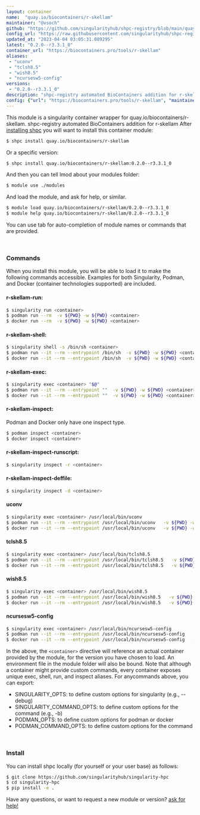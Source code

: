 ```yaml
---
layout: container
name:  "quay.io/biocontainers/r-skellam"
maintainer: "@vsoch"
github: "https://github.com/singularityhub/shpc-registry/blob/main/quay.io/biocontainers/r-skellam/container.yaml"
config_url: "https://raw.githubusercontent.com/singularityhub/shpc-registry/main/quay.io/biocontainers/r-skellam/container.yaml"
updated_at: "2023-04-04 03:05:31.089295"
latest: "0.2.0--r3.3.1_0"
container_url: "https://biocontainers.pro/tools/r-skellam"
aliases:
 - "uconv"
 - "tclsh8.5"
 - "wish8.5"
 - "ncursesw5-config"
versions:
 - "0.2.0--r3.3.1_0"
description: "shpc-registry automated BioContainers addition for r-skellam"
config: {"url": "https://biocontainers.pro/tools/r-skellam", "maintainer": "@vsoch", "description": "shpc-registry automated BioContainers addition for r-skellam", "latest": {"0.2.0--r3.3.1_0": "sha256:1494fc483e7bddcaceca16e19849be6da8ba6b35f6987aa54f3675dec9ca46cb"}, "tags": {"0.2.0--r3.3.1_0": "sha256:1494fc483e7bddcaceca16e19849be6da8ba6b35f6987aa54f3675dec9ca46cb"}, "docker": "quay.io/biocontainers/r-skellam", "aliases": {"uconv": "/usr/local/bin/uconv", "tclsh8.5": "/usr/local/bin/tclsh8.5", "wish8.5": "/usr/local/bin/wish8.5", "ncursesw5-config": "/usr/local/bin/ncursesw5-config"}}
---
```


This module is a singularity container wrapper for quay.io/biocontainers/r-skellam.
shpc-registry automated BioContainers addition for r-skellam
After [installing shpc](#install) you will want to install this container module:


```bash
$ shpc install quay.io/biocontainers/r-skellam
```

Or a specific version:

```bash
$ shpc install quay.io/biocontainers/r-skellam:0.2.0--r3.3.1_0
```

And then you can tell lmod about your modules folder:

```bash
$ module use ./modules
```

And load the module, and ask for help, or similar.

```bash
$ module load quay.io/biocontainers/r-skellam/0.2.0--r3.3.1_0
$ module help quay.io/biocontainers/r-skellam/0.2.0--r3.3.1_0
```

You can use tab for auto-completion of module names or commands that are provided.

<br>

### Commands

When you install this module, you will be able to load it to make the following commands accessible.
Examples for both Singularity, Podman, and Docker (container technologies supported) are included.

#### r-skellam-run:

```bash
$ singularity run <container>
$ podman run --rm  -v ${PWD} -w ${PWD} <container>
$ docker run --rm  -v ${PWD} -w ${PWD} <container>
```

#### r-skellam-shell:

```bash
$ singularity shell -s /bin/sh <container>
$ podman run --it --rm --entrypoint /bin/sh  -v ${PWD} -w ${PWD} <container>
$ docker run --it --rm --entrypoint /bin/sh  -v ${PWD} -w ${PWD} <container>
```

#### r-skellam-exec:

```bash
$ singularity exec <container> "$@"
$ podman run --it --rm --entrypoint ""  -v ${PWD} -w ${PWD} <container> "$@"
$ docker run --it --rm --entrypoint ""  -v ${PWD} -w ${PWD} <container> "$@"
```

#### r-skellam-inspect:

Podman and Docker only have one inspect type.

```bash
$ podman inspect <container>
$ docker inspect <container>
```

#### r-skellam-inspect-runscript:

```bash
$ singularity inspect -r <container>
```

#### r-skellam-inspect-deffile:

```bash
$ singularity inspect -d <container>
```


#### uconv

```bash
$ singularity exec <container> /usr/local/bin/uconv
$ podman run --it --rm --entrypoint /usr/local/bin/uconv   -v ${PWD} -w ${PWD} <container> -c " $@"
$ docker run --it --rm --entrypoint /usr/local/bin/uconv   -v ${PWD} -w ${PWD} <container> -c " $@"
```


#### tclsh8.5

```bash
$ singularity exec <container> /usr/local/bin/tclsh8.5
$ podman run --it --rm --entrypoint /usr/local/bin/tclsh8.5   -v ${PWD} -w ${PWD} <container> -c " $@"
$ docker run --it --rm --entrypoint /usr/local/bin/tclsh8.5   -v ${PWD} -w ${PWD} <container> -c " $@"
```


#### wish8.5

```bash
$ singularity exec <container> /usr/local/bin/wish8.5
$ podman run --it --rm --entrypoint /usr/local/bin/wish8.5   -v ${PWD} -w ${PWD} <container> -c " $@"
$ docker run --it --rm --entrypoint /usr/local/bin/wish8.5   -v ${PWD} -w ${PWD} <container> -c " $@"
```


#### ncursesw5-config

```bash
$ singularity exec <container> /usr/local/bin/ncursesw5-config
$ podman run --it --rm --entrypoint /usr/local/bin/ncursesw5-config   -v ${PWD} -w ${PWD} <container> -c " $@"
$ docker run --it --rm --entrypoint /usr/local/bin/ncursesw5-config   -v ${PWD} -w ${PWD} <container> -c " $@"
```



In the above, the `<container>` directive will reference an actual container provided
by the module, for the version you have chosen to load. An environment file in the
module folder will also be bound. Note that although a container
might provide custom commands, every container exposes unique exec, shell, run, and
inspect aliases. For anycommands above, you can export:

 - SINGULARITY_OPTS: to define custom options for singularity (e.g., --debug)
 - SINGULARITY_COMMAND_OPTS: to define custom options for the command (e.g., -b)
 - PODMAN_OPTS: to define custom options for podman or docker
 - PODMAN_COMMAND_OPTS: to define custom options for the command

<br>

### Install

You can install shpc locally (for yourself or your user base) as follows:

```bash
$ git clone https://github.com/singularityhub/singularity-hpc
$ cd singularity-hpc
$ pip install -e .
```

Have any questions, or want to request a new module or version? [ask for help!](https://github.com/singularityhub/singularity-hpc/issues)